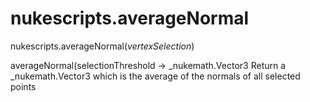 # nukescripts.averageNormal
nukescripts.averageNormal(_vertexSelection_)

averageNormal(selectionThreshold -> _nukemath.Vector3 Return a _nukemath.Vector3 which is the average of the normals of all selected points